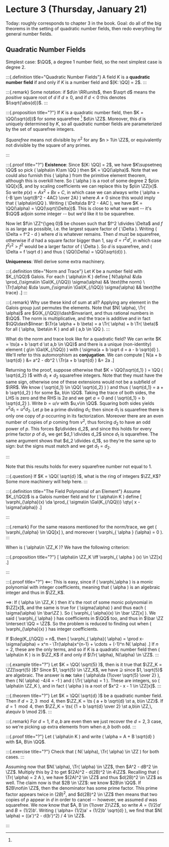 # Lecture 3 (Thursday, January 21)

Today: roughly corresponds to chapter 3 in the book.
Goal: do all of the big theorems in the setting of quadratic number fields, then redo everything for general number fields.

## Quadratic Number Fields

Simplest case: $\QQ$, a degree 1 number field, so the next simplest case is degree 2.

:::{.definition title="Quadratic Number Fields"}
A field $K$ is a **quadratic number field** if and only if $K$ is a number field and $[K: \QQ] = 2$.
:::

:::{.remark}
Some notation: if $d\in \RR\units$, then $\sqrt d$ means the *positive* square root of $d$ if $d \geq 0$, and if $d<0$ this denotes $i\sqrt{\abs{d}}$.
:::

:::{.proposition title="?"}
If $K$ is a quadratic number field, then $K = \QQ(\sqrt{d})$ for some squarefree 
[^note_squarefree]
$d\in \ZZ$.
Moreover, this $d$ is uniquely determined by $K$, so all quadratic number fields are parameterized by the set of squarefree integers.

[^note_squarefree]: 
*Squarefree* means not divisible by $n^2$ for any $n > 1\in \ZZ$, or equivalently not divisible by the square of any primes.

:::

:::{.proof title="?"}
**Existence**: 
Since $[K: \QQ] = 2$, we have $K\supsetneq \QQ$ so pick \( \alpha\in K\sm \QQ \) then $K = \QQ(\alpha)$.
Note that we could also furnish this \( \alpha \) from the primitive element theorem, although this is overkill here.
So \( \alpha \) is a root of some degree 2 $p\in \QQ[x]$, and by scaling coefficients we can replace this by $p\in \ZZ[x]$.
So write $p(x) = Ax^2 + Bx + C$, in which case we can always write \( \alpha = {-B \pm \sqrt{B^2 - 4AC} \over 2A} \) where $A\neq 0$ since this would imply that \( \alpha\in\QQ \).
Writing \( \Delta\da B^2 - 4AC \), we have $K = \QQ(\alpha) = \QQ(\sqrt{\Delta})$.
This is close to what we want -- it's $\QQ$ adjoin some integer -- but we'd like it to be squarefree.

Now let $f\in \ZZ^{\geq 0}$ be chosen such that $f^2 \divides \Delta$ and $f$ is as large as possible, i.e. the largest square factor of \( \Delta \).
Writing \( \Delta = f^2 - d \) where $d$ is whatever remains.
Then $d$ must be squarefree, otherwise if $d$ had a square factor bigger than 1, say $d = r^2 d'$, in which case $f^2 r^2 > f^2$ would be a larger factor of \( \Delta \).
So $d$ is squarefree, and \( \Delta = f \sqrt d \) and thus \( \QQ(\Delta) = \QQ(\sqrt{d}) \).

**Uniqueness**: 
Well derive some extra machinery.


:::{.definition title="Norm and Trace"}
Let $K$ be a number field with $K_{/\QQ}$ Galois.
For each \( \alpha\in K \) define
\[
N(\alpha) &\da \prod_{\sigma\in \Gal(K_{/\QQ}) \sigma(\alpha) && \text{the norm} \\
\Tr(\alpha) &\da \sum_{\sigma\in \Gal(K_{/\QQ}) \sigma(\alpha) && \text{the trace}
.\]
:::


:::{.remark}
Why use these kind of sum at all?
Applying any element in the Galois group just permutes the elements.
Note that $N( \alpha), \Tr( \alpha)$ are $G(K_{/\QQ})\dash$invariant, and thus rational numbers in $\QQ$.
The norm is multiplicative, and the trace is additive and in fact $\QQ\dash$linear: $\Tr(a \alpha + b \beta) = a \Tr( \alpha) + b \Tr( \beta)$ for all \( \alpha, \beta\in K \) and all \( a,b \in \QQ \).
:::

What do the norm and trace look like for a quadratic field?
We can write $K = \ts{a + b \sqrt d \st a,b \in \QQ}$ and there is a unique (non-identity) element \( g\in \Gal(K_{/\QQ}) \) with \( \sigma(a + b \sqrt d = a - b \sqrt{d} \).
We'll refer to this automorphism as **conjugation**.
We can compute
\[
N(a + b \sqrt{d} ) &= a^2 - db^2 \\
\Tr(a + b \sqrt{d} ) &= 2a
.\]

Returning to the proof, suppose otherwise that $K = \QQ(\sqrt{d_1} ) = \QQ ( \sqrt{d_2} )$ with $d_1\neq d_2$ squarefree integers.
Note that they must have the same sign, otherwise one of these extensions would not be a subfield of $\RR$.
We know \( \sqrt{d_1} \in \QQ( \sqrt{d_2} ) \) and thus \( \sqrt{d_1} = a + b \sqrt{d_2} \) for some $a, b\in \QQ$.
Taking the trace of both sides, the LHS is zero and the RHS is $2a$ and we get $a=0$ and \( \sqrt{d_1} = b \sqrt{d_2} \).
Write $b = u/v$ with $u,v\in \QQ$.
Squaring both sides yields $v^2 d_1 = u^2 d_2$.
Let $p$ be a prime dividing $d_1$; then since $d_1$ is squarefree there is only one copy of $p$ occurring in its factorization.
Moreover there are an even number of copies of $p$ coming from $v^2$, thus forcing $d_2$ to have an odd power of $p$.
This forces $p\divides d_2$, and since this holds for every prime factor $p$ of $d_1$, we get $d_1 \divides d_2$ since $d_1$ is squarefree.
The same argument shows that $d_2 \divides d_1$, so they're the same up to sign: but the signs must match and we get $d_1 = d_2$.

:::

Note that this results holds for every squarefree number not equal to 1.


:::{.question}
If $K = \QQ( \sqrt{d} )$, what is the ring of integers $\ZZ_K$?
Some more machinery will help here.
:::

:::{.definition title="The Field Polynomial of an Element"}
Assume $K_{/\QQ}$ is a Galois number field and for \( \alpha\in K \) define 
\[
\varphi_{\alpha}(x) \da \prod_{ \sigma\in \Gal(K_{/\QQ})} \qty{ x - \sigma(\alpha)}
.\]

:::

:::{.remark}
For the same reasons mentioned for the norm/trace, we get \( \varphi_{\alpha} \in \QQ[x] \), and moreover \( \varphi_{ \alpha } (\alpha) = 0 \).
:::

When is \( \alpha\in \ZZ_K \)? 
We have the following criterion:


:::{.proposition title="?"}
\[
\alpha\in \ZZ_K \iff \varphi_{ \alpha } (x) \in \ZZ[x]
.\]

:::


:::{.proof title="?"}
$\impliedby$:
This is easy, since if \( \varphi_\alpha \) is a monic polynomial with integer coefficients, meaning that \( \alpha \) is an algebraic integer and thus in $\ZZ_K$.

$\implies$:
If \( \alpha \in \ZZ_K \) then it's the root of some monic polynomial in $\ZZ[x]$, and the same is true for \( \sigma(\alpha) \) and thus each \( \sigma(\alpha) \in \bar\ZZ \).
So \( \varphi_{ \alpha}(x) \in \bar \ZZ[x] \).
We said \( \varphi_{ \alpha} \) has coefficients in $\QQ$ too, and thus in $\bar \ZZ \intersect \QQ = \ZZ$.
So the problem is reduced to finding out when \( \varphi_{\alpha}(x) \) has integer coefficients.

If $\deg(K_{/\QQ}) = n$, then 
\[
\varphi_{ \alpha}( \alpha) = \prod x- \sigma(\alpha) = x^n - \Tr(\alpha)x^{n-1} + \cdots + (-1)^n N( \alpha)
.\]
If $n=2$, these are the only terms, and so if $K$ is a quadratic number field then \( \alpha\in K \) is in $\ZZ_K$ if and only if $\Tr( \alpha), N(\alpha) \in \ZZ$.
:::




:::{.example title="?"}
Let $K = \QQ( \sqrt{5} )$, then is it true that $\ZZ_K = \ZZ[\sqrt{5} ]$?
Since $1, \sqrt{5} \in \ZZ_K$, we have $\supseteq$ since $1, \sqrt{5}$ are algebraic.
The answer is **no**: take \( \alpha\da {1\over \sqrt{5} \over 2} \), then \( N( \alpha) -4/4 = -1 \) and \( \Tr( \alpha) = 1 \).
These are integers, so \( \alpha\in \ZZ_K \), and in fact \( \alpha \) is a root of $x^2 - x - 1 \in \ZZ[x]$.
:::


:::{.theorem title="?"}
Let $K = \QQ( \sqrt{d} )$ be a quadratic number field.
Then if $d = 2,3 \mod 4$, then $\ZZ_K = \ts { a + b \sqrt{d} \st a, b\in \ZZ}$.
If $d=1 \mod 4$, then $\ZZ_K = \ts{ {1 + b \sqrt{d} \over 2} \st a,b\in \ZZ,\, a\equiv b \mod 2}$.
:::


:::{.remark}
For $d=1$, if $a, b$ are even then we just recover the $d=2,3$ case, so we're picking up extra elements from when $a,b$ both odd.
:::


:::{.proof title="?"}
Let \( \alpha\in K \) and write \( \alpha = A + B \sqrt{d} \) with $A, B\in \QQ$.


:::{.exercise title="?"}
Check that \( N( \alpha), \Tr( \alpha) \in \ZZ \) for both cases.
:::

Assuming now that $N( \alpha), \Tr( \alpha) \in \ZZ$, then $A^2 - dB^2 \in \ZZ$.
Multiply this by 2 to get $(2A)^2 - d(2B)^2 \in 4\ZZ$.
Recalling that \( \Tr( \alpha) = 2 A \), we have $(2A)^2 \in \ZZ$ and thus $d(2B)^2 \in \ZZ$ as well.
The claim now is that $2B \in \ZZ$: we know $2B\in \QQ$.
If $2B\not\in \ZZ$, then the denominator has some prime factor.
This prime factor appears twice in $(2B)^2$, and $d(2B)^2 \in \ZZ$ then means that two copies of $p$ appear in $d$ in order to cancel -- however, we assumed $d$ was squarefree.
We now know that $A, B \in {1\over 2}\ZZ$, so write $A = (1/2)a'$ and $B = (1/2)b'$.
Writing \( \alpha= (1/2)a' + (1/2)b' \sqrt{d} \), we find that $N( \alpha) = ((a')^2 - d(b')^2) / 4 \in \ZZ$.

:::






